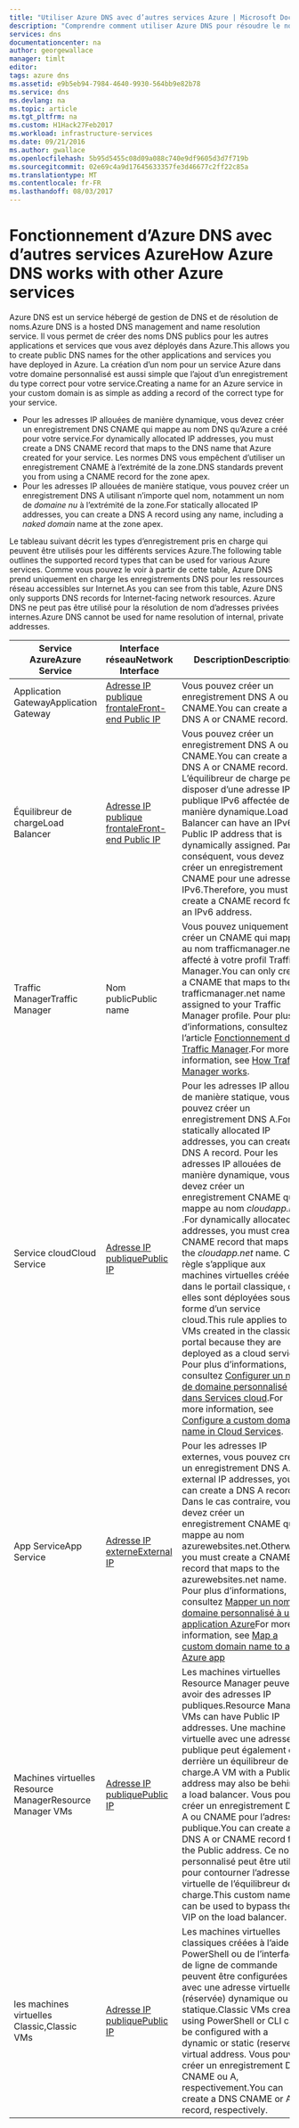 ```yaml
---
title: "Utiliser Azure DNS avec d’autres services Azure | Microsoft Docs"
description: "Comprendre comment utiliser Azure DNS pour résoudre le nom d’autres services Azure"
services: dns
documentationcenter: na
author: georgewallace
manager: timlt
editor: 
tags: azure dns
ms.assetid: e9b5eb94-7984-4640-9930-564bb9e82b78
ms.service: dns
ms.devlang: na
ms.topic: article
ms.tgt_pltfrm: na
ms.custom: H1Hack27Feb2017
ms.workload: infrastructure-services
ms.date: 09/21/2016
ms.author: gwallace
ms.openlocfilehash: 5b95d5455c08d09a088c740e9df9605d3d7f719b
ms.sourcegitcommit: 02e69c4a9d17645633357fe3d46677c2ff22c85a
ms.translationtype: MT
ms.contentlocale: fr-FR
ms.lasthandoff: 08/03/2017
---
```

# <a name="how-azure-dns-works-with-other-azure-services"></a><span data-ttu-id="20a5f-103">Fonctionnement d’Azure DNS avec d’autres services Azure</span><span class="sxs-lookup"><span data-stu-id="20a5f-103">How Azure DNS works with other Azure services</span></span>

<span data-ttu-id="20a5f-104">Azure DNS est un service hébergé de gestion de DNS et de résolution de noms.</span><span class="sxs-lookup"><span data-stu-id="20a5f-104">Azure DNS is a hosted DNS management and name resolution service.</span></span> <span data-ttu-id="20a5f-105">Il vous permet de créer des noms DNS publics pour les autres applications et services que vous avez déployés dans Azure.</span><span class="sxs-lookup"><span data-stu-id="20a5f-105">This allows you to create public DNS names for the other applications and services you have deployed in Azure.</span></span> <span data-ttu-id="20a5f-106">La création d’un nom pour un service Azure dans votre domaine personnalisé est aussi simple que l’ajout d’un enregistrement du type correct pour votre service.</span><span class="sxs-lookup"><span data-stu-id="20a5f-106">Creating a name for an Azure service in your custom domain is as simple as adding a record of the correct type for your service.</span></span>

* <span data-ttu-id="20a5f-107">Pour les adresses IP allouées de manière dynamique, vous devez créer un enregistrement DNS CNAME qui mappe au nom DNS qu’Azure a créé pour votre service.</span><span class="sxs-lookup"><span data-stu-id="20a5f-107">For dynamically allocated IP addresses, you must create a DNS CNAME record that maps to the DNS name that Azure created for your service.</span></span> <span data-ttu-id="20a5f-108">Les normes DNS vous empêchent d’utiliser un enregistrement CNAME à l’extrémité de la zone.</span><span class="sxs-lookup"><span data-stu-id="20a5f-108">DNS standards prevent you from using a CNAME record for the zone apex.</span></span>
* <span data-ttu-id="20a5f-109">Pour les adresses IP allouées de manière statique, vous pouvez créer un enregistrement DNS A utilisant n’importe quel nom, notamment un nom de *domaine nu* à l’extrémité de la zone.</span><span class="sxs-lookup"><span data-stu-id="20a5f-109">For statically allocated IP addresses, you can create a DNS A record using any name, including a *naked domain* name at the zone apex.</span></span>

<span data-ttu-id="20a5f-110">Le tableau suivant décrit les types d’enregistrement pris en charge qui peuvent être utilisés pour les différents services Azure.</span><span class="sxs-lookup"><span data-stu-id="20a5f-110">The following table outlines the supported record types that can be used for various Azure services.</span></span> <span data-ttu-id="20a5f-111">Comme vous pouvez le voir à partir de cette table, Azure DNS prend uniquement en charge les enregistrements DNS pour les ressources réseau accessibles sur Internet.</span><span class="sxs-lookup"><span data-stu-id="20a5f-111">As you can see from this table, Azure DNS only supports DNS records for Internet-facing network resources.</span></span> <span data-ttu-id="20a5f-112">Azure DNS ne peut pas être utilisé pour la résolution de nom d’adresses privées internes.</span><span class="sxs-lookup"><span data-stu-id="20a5f-112">Azure DNS cannot be used for name resolution of internal, private addresses.</span></span>

| <span data-ttu-id="20a5f-113">Service Azure</span><span class="sxs-lookup"><span data-stu-id="20a5f-113">Azure Service</span></span> | <span data-ttu-id="20a5f-114">Interface réseau</span><span class="sxs-lookup"><span data-stu-id="20a5f-114">Network Interface</span></span> | <span data-ttu-id="20a5f-115">Description</span><span class="sxs-lookup"><span data-stu-id="20a5f-115">Description</span></span> |
| --- | --- | --- |
| <span data-ttu-id="20a5f-116">Application Gateway</span><span class="sxs-lookup"><span data-stu-id="20a5f-116">Application Gateway</span></span> |[<span data-ttu-id="20a5f-117">Adresse IP publique frontale</span><span class="sxs-lookup"><span data-stu-id="20a5f-117">Front-end Public IP</span></span>](dns-custom-domain.md#public-ip-address) |<span data-ttu-id="20a5f-118">Vous pouvez créer un enregistrement DNS A ou CNAME.</span><span class="sxs-lookup"><span data-stu-id="20a5f-118">You can create a DNS A or CNAME record.</span></span> |
| <span data-ttu-id="20a5f-119">Équilibreur de charge</span><span class="sxs-lookup"><span data-stu-id="20a5f-119">Load Balancer</span></span> |[<span data-ttu-id="20a5f-120">Adresse IP publique frontale</span><span class="sxs-lookup"><span data-stu-id="20a5f-120">Front-end Public IP</span></span>](dns-custom-domain.md#public-ip-address)  |<span data-ttu-id="20a5f-121">Vous pouvez créer un enregistrement DNS A ou CNAME.</span><span class="sxs-lookup"><span data-stu-id="20a5f-121">You can create a DNS A or CNAME record.</span></span> <span data-ttu-id="20a5f-122">L’équilibreur de charge peut disposer d’une adresse IP publique IPv6 affectée de manière dynamique.</span><span class="sxs-lookup"><span data-stu-id="20a5f-122">Load Balancer can have an IPv6 Public IP address that is dynamically assigned.</span></span> <span data-ttu-id="20a5f-123">Par conséquent, vous devez créer un enregistrement CNAME pour une adresse IPv6.</span><span class="sxs-lookup"><span data-stu-id="20a5f-123">Therefore, you must create a CNAME record for an IPv6 address.</span></span> |
| <span data-ttu-id="20a5f-124">Traffic Manager</span><span class="sxs-lookup"><span data-stu-id="20a5f-124">Traffic Manager</span></span> |<span data-ttu-id="20a5f-125">Nom public</span><span class="sxs-lookup"><span data-stu-id="20a5f-125">Public name</span></span> |<span data-ttu-id="20a5f-126">Vous pouvez uniquement créer un CNAME qui mappe au nom trafficmanager.net affecté à votre profil Traffic Manager.</span><span class="sxs-lookup"><span data-stu-id="20a5f-126">You can only create a CNAME that maps to the trafficmanager.net name assigned to your Traffic Manager profile.</span></span> <span data-ttu-id="20a5f-127">Pour plus d’informations, consultez l’article [Fonctionnement de Traffic Manager](../traffic-manager/traffic-manager-overview.md#traffic-manager-example).</span><span class="sxs-lookup"><span data-stu-id="20a5f-127">For more information, see [How Traffic Manager works](../traffic-manager/traffic-manager-overview.md#traffic-manager-example).</span></span> |
| <span data-ttu-id="20a5f-128">Service cloud</span><span class="sxs-lookup"><span data-stu-id="20a5f-128">Cloud Service</span></span> |[<span data-ttu-id="20a5f-129">Adresse IP publique</span><span class="sxs-lookup"><span data-stu-id="20a5f-129">Public IP</span></span>](dns-custom-domain.md#public-ip-address) |<span data-ttu-id="20a5f-130">Pour les adresses IP allouées de manière statique, vous pouvez créer un enregistrement DNS A.</span><span class="sxs-lookup"><span data-stu-id="20a5f-130">For statically allocated IP addresses, you can create a DNS A record.</span></span> <span data-ttu-id="20a5f-131">Pour les adresses IP allouées de manière dynamique, vous devez créer un enregistrement CNAME qui mappe au nom *cloudapp.net* .</span><span class="sxs-lookup"><span data-stu-id="20a5f-131">For dynamically allocated IP addresses, you must create a CNAME record that maps to the *cloudapp.net* name.</span></span> <span data-ttu-id="20a5f-132">Cette règle s’applique aux machines virtuelles créées dans le portail classique, car elles sont déployées sous la forme d’un service cloud.</span><span class="sxs-lookup"><span data-stu-id="20a5f-132">This rule applies to VMs created in the classic portal because they are deployed as a cloud service.</span></span> <span data-ttu-id="20a5f-133">Pour plus d’informations, consultez [Configurer un nom de domaine personnalisé dans Services cloud](../cloud-services/cloud-services-custom-domain-name-portal.md).</span><span class="sxs-lookup"><span data-stu-id="20a5f-133">For more information, see [Configure a custom domain name in Cloud Services](../cloud-services/cloud-services-custom-domain-name-portal.md).</span></span> |
| <span data-ttu-id="20a5f-134">App Service</span><span class="sxs-lookup"><span data-stu-id="20a5f-134">App Service</span></span> | [<span data-ttu-id="20a5f-135">Adresse IP externe</span><span class="sxs-lookup"><span data-stu-id="20a5f-135">External IP</span></span>](dns-custom-domain.md#app-service-web-apps) |<span data-ttu-id="20a5f-136">Pour les adresses IP externes, vous pouvez créer un enregistrement DNS A.</span><span class="sxs-lookup"><span data-stu-id="20a5f-136">For external IP addresses, you can create a DNS A record.</span></span> <span data-ttu-id="20a5f-137">Dans le cas contraire, vous devez créer un enregistrement CNAME qui mappe au nom azurewebsites.net.</span><span class="sxs-lookup"><span data-stu-id="20a5f-137">Otherwise, you must create a CNAME record that maps to the azurewebsites.net name.</span></span> <span data-ttu-id="20a5f-138">Pour plus d’informations, consultez [Mapper un nom de domaine personnalisé à une application Azure](../app-service-web/web-sites-custom-domain-name.md)</span><span class="sxs-lookup"><span data-stu-id="20a5f-138">For more information, see [Map a custom domain name to an Azure app](../app-service-web/web-sites-custom-domain-name.md)</span></span> |
| <span data-ttu-id="20a5f-139">Machines virtuelles Resource Manager</span><span class="sxs-lookup"><span data-stu-id="20a5f-139">Resource Manager VMs</span></span> |[<span data-ttu-id="20a5f-140">Adresse IP publique</span><span class="sxs-lookup"><span data-stu-id="20a5f-140">Public IP</span></span>](dns-custom-domain.md#public-ip-address) |<span data-ttu-id="20a5f-141">Les machines virtuelles Resource Manager peuvent avoir des adresses IP publiques.</span><span class="sxs-lookup"><span data-stu-id="20a5f-141">Resource Manager VMs can have Public IP addresses.</span></span> <span data-ttu-id="20a5f-142">Une machine virtuelle avec une adresse IP publique peut également être derrière un équilibreur de charge.</span><span class="sxs-lookup"><span data-stu-id="20a5f-142">A VM with a Public IP address may also be behind a load balancer.</span></span> <span data-ttu-id="20a5f-143">Vous pouvez créer un enregistrement DNS A ou CNAME pour l’adresse publique.</span><span class="sxs-lookup"><span data-stu-id="20a5f-143">You can create a DNS A or CNAME record for the Public address.</span></span> <span data-ttu-id="20a5f-144">Ce nom personnalisé peut être utilisé pour contourner l’adresse IP virtuelle de l’équilibreur de charge.</span><span class="sxs-lookup"><span data-stu-id="20a5f-144">This custom name can be used to bypass the VIP on the load balancer.</span></span> |
| <span data-ttu-id="20a5f-145">les machines virtuelles Classic,</span><span class="sxs-lookup"><span data-stu-id="20a5f-145">Classic VMs</span></span> |[<span data-ttu-id="20a5f-146">Adresse IP publique</span><span class="sxs-lookup"><span data-stu-id="20a5f-146">Public IP</span></span>](dns-custom-domain.md#public-ip-address) |<span data-ttu-id="20a5f-147">Les machines virtuelles classiques créées à l’aide de PowerShell ou de l’interface de ligne de commande peuvent être configurées avec une adresse virtuelle (réservée) dynamique ou statique.</span><span class="sxs-lookup"><span data-stu-id="20a5f-147">Classic VMs created using PowerShell or CLI can be configured with a dynamic or static (reserved) virtual address.</span></span> <span data-ttu-id="20a5f-148">Vous pouvez créer un enregistrement DNS CNAME ou A, respectivement.</span><span class="sxs-lookup"><span data-stu-id="20a5f-148">You can create a DNS CNAME or A record, respectively.</span></span> |
